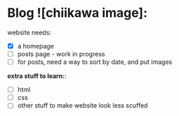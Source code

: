 # Blog ![chiikawa image]:

website needs:

- [x] a homepage
- [ ] posts page - work in progress
- [ ] for posts, need a way to sort by date, and put images

**extra stuff to learn:**: 
- [ ] html
- [ ] css
- [ ] other stuff to make website look less scuffed
